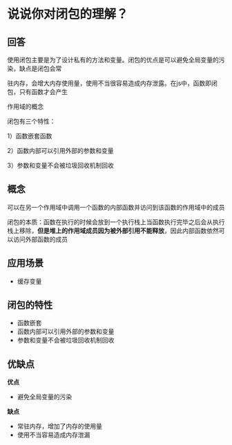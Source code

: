 # 说说你对闭包的理解？

## 回答

使用闭包主要是为了设计私有的方法和变量。闭包的优点是可以避免全局变量的污染，缺点是闭包会常

驻内存，会增大内存使用量，使用不当很容易造成内存泄露。在js中，函数即闭包，只有函数才会产生

作用域的概念

闭包有三个特性：

1）函数嵌套函数

2）函数内部可以引用外部的参数和变量

3）参数和变量不会被垃圾回收机制回收



## 概念

可以在另一个作用域中调用一个函数的内部函数并访问到该函数的作用域中的成员

闭包的本质：函数在执行的时候会放到一个执行栈上当函数执行完毕之后会从执行栈上移除，**但是堆上的作用域成员因为被外部引用不能释放**，因此内部函数依然可以访问外部函数的成员



## 应用场景

- 缓存变量

## 闭包的特性

- 函数嵌套
- 函数内部可以引用外部的参数和变量
- 参数和变量不会被垃圾回收机制回收

## 优缺点

**优点**

- 避免全局变量的污染

**缺点**

- 常驻内存，增加了内存的使用量
- 使用不当容易造成内存泄漏